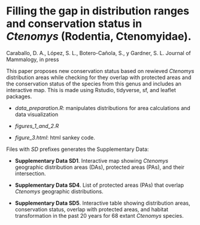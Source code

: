 # Filling the gap in distribution ranges and conservation status in _Ctenomys_ (Rodentia, Ctenomyidae).
Caraballo, D. A., López, S. L., Botero-Cañola, S., y Gardner, S. L. Journal of Mammalogy, in press

This paper proposes new conservation status based on rewieved _Ctenomys_ distribution areas while checking for they overlap with protected areas and the conservation status of the species from this genus and includes an interactive map. This is made using Rstudio, tidyverse, sf, and leaflet packages.

-  *data_preparation.R*: manipulates distributions for area calculations and data visualization

-  *figures_1_and_2.R*

-  *figure_3.html*: html sankey code.

Files with _SD_ prefixes generates the Supplementary Data:
-  **Supplementary Data SD1**. Interactive map showing _Ctenomys_ geographic distribution areas (DAs), protected areas (PAs), and their intersection.

-  **Supplementary Data SD4**. List of protected areas (PAs) that overlap _Ctenomys_ geographic distributions.

-  **Supplementary Data SD5**. Interactive table showing distribution areas, conservation status, overlap with protected areas, and habitat transformation in the past 20 years for 68 extant _Ctenomys_ species.
